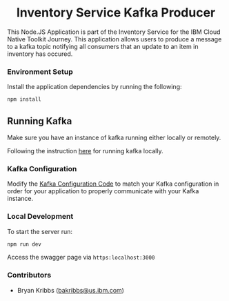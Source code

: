 <h1 align="center"> Inventory Service Kafka Producer </h1>

This Node.JS Application is part of the Inventory Service for the IBM Cloud Native Toolkit Journey. This application allows users to produce a message to a kafka topic notifying all consumers that an update to an item in inventory has occured.

### Environment Setup

Install the application dependencies by running the following:

```bash
npm install
```

<h2 align="Left">
Running Kafka
</h2>

Make sure you have an instance of kafka running either locally or remotely.

Following the instruction [here](https://kafka.apache.org/quickstart) for running kafka locally.

### Kafka Configuration

Modify the [Kafka Configuration Code](./src/config/kafkaConnection) to match your Kafka configuration in order for your application to properly communicate with your Kafka instance.
### Local Development

To start the server run:

```bash
npm run dev
```

Access the swagger page via `https:localhost:3000`

### Contributors

- Bryan Kribbs (bakribbs@us.ibm.com)
